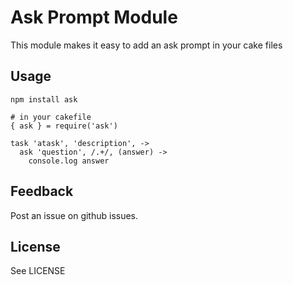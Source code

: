 # Ask Prompt Module

This module makes it easy to add an ask prompt in your
cake files 

## Usage

```
npm install ask

# in your cakefile
{ ask } = require('ask')

task 'atask', 'description', ->
  ask 'question', /.+/, (answer) ->
    console.log answer
```

## Feedback

Post an issue on github issues.

## License

See LICENSE
